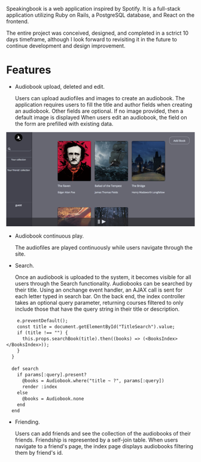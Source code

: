 Speakingbook is a web application inspired by Spotify. It is a full-stack application utilizing Ruby on Rails, a PostgreSQL database, and React on the frontend.

The entire project was conceived, designed, and completed in a sctrict 10 days timeframe, although I look forward to revisiting it in the future to continue development and design improvement.

# Features

* Audiobook upload, deleted and edit.

   Users can upload audiofiles and images to create an audiobook. The
   application requires users to fill the title and author fields when
   creating an audiobook. Other fields
   are optional. If no image provided, then a default image is displayed
   When users edit an audiobook, the field on the form are prefilled
   with existing data.

![alt text](./public/img/readmeScreenshot.png)
* Audiobook continuous play.

   The audiofiles are played continuously while users navigate through the site.

* Search.

   Once an audiobook is uploaded to the system, it becomes visible
   for all users through the Search functionality. Audiobooks can be
   searched by their title. Using an onchange event handler, an AJAX
   call is sent for each letter typed in search bar. On the back end,
   the index controller takes an optional query parameter, returning
   courses filtered to only include those that have the query string
   in their title or description.


```handleTitleInput(e){
    e.preventDefault();
    const title = document.getElementById("TitleSearch").value;
    if (title !== "") {
      this.props.searchBook(title).then((books) => (<BooksIndex></BooksIndex>));
    }
  }

  def search
    if params[:query].present?
      @books = Audiobook.where("title ~ ?", params[:query])
      render :index
    else
      @books = Audiobook.none
    end
  end
```

 * Friending.

   Users can add friends and see the collection of the audiobooks of
   their friends. Friendship is represented by a self-join table. When
   users navigate to a friend's page, the index page displays
   audiobooks filtering them by friend's id.
